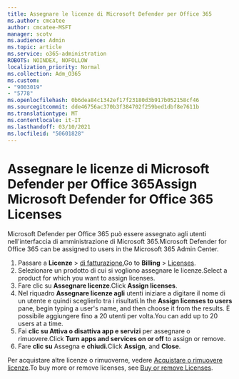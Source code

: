 ```yaml
---
title: Assegnare le licenze di Microsoft Defender per Office 365
ms.author: cmcatee
author: cmcatee-MSFT
manager: scotv
ms.audience: Admin
ms.topic: article
ms.service: o365-administration
ROBOTS: NOINDEX, NOFOLLOW
localization_priority: Normal
ms.collection: Adm_O365
ms.custom:
- "9003019"
- "5778"
ms.openlocfilehash: 0b6dea84c1342ef17f23180d3b917b052158cf46
ms.sourcegitcommit: dde46756ac370b3f384702f259bed1dbf8e7611b
ms.translationtype: MT
ms.contentlocale: it-IT
ms.lasthandoff: 03/10/2021
ms.locfileid: "50601828"
---
```

# <a name="assign-microsoft-defender-for-office-365-licenses"></a><span data-ttu-id="53f53-102">Assegnare le licenze di Microsoft Defender per Office 365</span><span class="sxs-lookup"><span data-stu-id="53f53-102">Assign Microsoft Defender for Office 365 Licenses</span></span>

<span data-ttu-id="53f53-103">Microsoft Defender per Office 365 può essere assegnato agli utenti nell'interfaccia di amministrazione di Microsoft 365.</span><span class="sxs-lookup"><span data-stu-id="53f53-103">Microsoft Defender for Office 365 can be assigned to users in the Microsoft 365 Admin Center.</span></span>

1. <span data-ttu-id="53f53-104">Passare a **Licenze**  >  [di fatturazione.](https://go.microsoft.com/fwlink/p/?linkid=842264)</span><span class="sxs-lookup"><span data-stu-id="53f53-104">Go to **Billing** > [Licenses](https://go.microsoft.com/fwlink/p/?linkid=842264).</span></span>
2. <span data-ttu-id="53f53-105">Selezionare un prodotto di cui si vogliono assegnare le licenze.</span><span class="sxs-lookup"><span data-stu-id="53f53-105">Select a product for which you want to assign licenses.</span></span>
3. <span data-ttu-id="53f53-106">Fare clic su **Assegnare licenze**.</span><span class="sxs-lookup"><span data-stu-id="53f53-106">Click **Assign licenses**.</span></span>
4. <span data-ttu-id="53f53-107">Nel riquadro **Assegnare licenze agli**  utenti iniziare a digitare il nome di un utente e quindi sceglierlo tra i risultati.</span><span class="sxs-lookup"><span data-stu-id="53f53-107">In the **Assign licenses to users**  pane, begin typing a user's name, and then choose it from the results.</span></span> <span data-ttu-id="53f53-108">È possibile aggiungere fino a 20 utenti per volta.</span><span class="sxs-lookup"><span data-stu-id="53f53-108">You can add up to 20 users at a time.</span></span>
5. <span data-ttu-id="53f53-109">Fai **clic su Attiva o disattiva app e servizi**  per assegnare o rimuovere.</span><span class="sxs-lookup"><span data-stu-id="53f53-109">Click **Turn apps and services on or off**  to assign or remove.</span></span>
6. <span data-ttu-id="53f53-110">Fare **clic su** Assegna e **chiudi.**</span><span class="sxs-lookup"><span data-stu-id="53f53-110">Click **Assign**, and  **Close**.</span></span>

<span data-ttu-id="53f53-111">Per acquistare altre licenze o rimuoverne, vedere [Acquistare o rimuovere licenze](https://docs.microsoft.com/microsoft-365/commerce/licenses/buy-licenses#buy-or-remove-licenses-for-your-business-subscription).</span><span class="sxs-lookup"><span data-stu-id="53f53-111">To buy more or remove licenses, see [Buy or remove Licenses](https://docs.microsoft.com/microsoft-365/commerce/licenses/buy-licenses#buy-or-remove-licenses-for-your-business-subscription).</span></span>